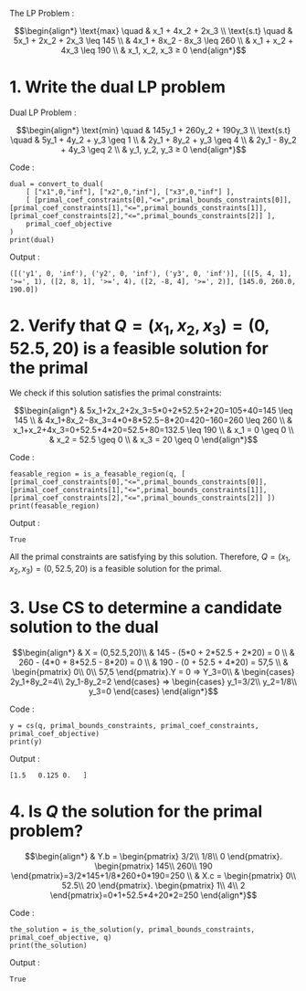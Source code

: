 The LP Problem :
```math
\begin{align*}
\text{max} \quad & x_1 + 4x_2 + 2x_3 \\
\text{s.t} \quad & 5x_1 + 2x_2 + 2x_3 \leq 145 \\
& 4x_1 + 8x_2 - 8x_3 \leq 260 \\
& x_1 + x_2 + 4x_3 \leq 190 \\
& x_1, x_2, x_3 ≥ 0
\end{align*}
```

# 1. Write the dual LP problem
Dual LP Problem :
```math
\begin{align*}
\text{min} \quad & 145y_1 + 260y_2 + 190y_3 \\
\text{s.t} \quad & 5y_1 + 4y_2 + y_3 \geq 1 \\
& 2y_1 + 8y_2 + y_3 \geq 4 \\
& 2y_1 - 8y_2 + 4y_3 \geq 2 \\
& y_1, y_2, y_3 ≥ 0
\end{align*}
```
Code :
```
dual = convert_to_dual(
    [ ["x1",0,"inf"], ["x2",0,"inf"], ["x3",0,"inf"] ],
    [ [primal_coef_constraints[0],"<=",primal_bounds_constraints[0]], [primal_coef_constraints[1],"<=",primal_bounds_constraints[1]], [primal_coef_constraints[2],"<=",primal_bounds_constraints[2]] ],
    primal_coef_objective
)
print(dual)
```
Output :
```
([('y1', 0, 'inf'), ('y2', 0, 'inf'), ('y3', 0, 'inf')], [([5, 4, 1], '>=', 1), ([2, 8, 1], '>=', 4), ([2, -8, 4], '>=', 2)], [145.0, 260.0, 190.0])
```
# 2. Verify that $Q=(x_1,x_2,x_3)=(0,52.5,20)$ is a feasible solution for the primal
We check if this solution satisfies the primal constraints:
```math
\begin{align*}
& 5x_1​+2x_2​+2x_3​=5*0+2*52.5+2*20=105+40=145 \leq 145 \\
& 4x_1​+8x_2​−8x_3​=4*0+8*52.5−8*20=420−160=260 \leq 260 \\
& x_1​+x_2​+4x_3​=0+52.5+4*20=52.5+80=132.5 \leq 190 \\
& x_1​ = 0 \geq 0 \\
& x_2​ = 52.5 \geq 0 \\
& x_3 = 20 \geq 0
\end{align*}
```
Code :
```
feasable_region = is_a_feasable_region(q, [ [primal_coef_constraints[0],"<=",primal_bounds_constraints[0]], [primal_coef_constraints[1],"<=",primal_bounds_constraints[1]], [primal_coef_constraints[2],"<=",primal_bounds_constraints[2]] ])
print(feasable_region)
```
Output :
```
True
```
All the primal constraints are satisfying by this solution. Therefore, $Q=(x_1,x_2,x_3)=(0,52.5,20)$ is a feasible solution for the primal.
# 3. Use CS to determine a candidate solution to the dual
```math
\begin{align*}
& X = (0,52.5,20)\\
& 145 - (5*0 + 2*52.5 + 2*20) = 0 \\
& 260 - (4*0 + 8*52.5 - 8*20) = 0 \\
& 190 - (0 + 52.5 + 4*20) = 57,5 \\
& \begin{pmatrix}
0\\
0\\
57,5
\end{pmatrix}.Y = 0 => Y_3=0\\
& \begin{cases}
2y_1+8y_2=4\\
2y_1-8y_2=2
\end{cases}
=>
\begin{cases}
y_1=3/2\\
y_2=1/8\\
y_3=0
\end{cases}
\end{align*}
```
Code :
```
y = cs(q, primal_bounds_constraints, primal_coef_constraints, primal_coef_objective)
print(y)
```
Output :
```
[1.5   0.125 0.   ]
```
# 4. Is $Q$ the solution for the primal problem?
```math
\begin{align*}
& Y.b =
\begin{pmatrix}
3/2\\
1/8\\
0
\end{pmatrix}.
\begin{pmatrix}
145\\
260\\
190
\end{pmatrix}=3/2*145+1/8*260+0*190=250 \\
& X.c =
\begin{pmatrix}
0\\
52.5\\
20
\end{pmatrix}.
\begin{pmatrix}
1\\
4\\
2
\end{pmatrix}=0*1+52.5*4+20*2=250
\end{align*}
```
Code :
```
the_solution = is_the_solution(y, primal_bounds_constraints, primal_coef_objective, q)
print(the_solution)
```
Output :
```
True
```
